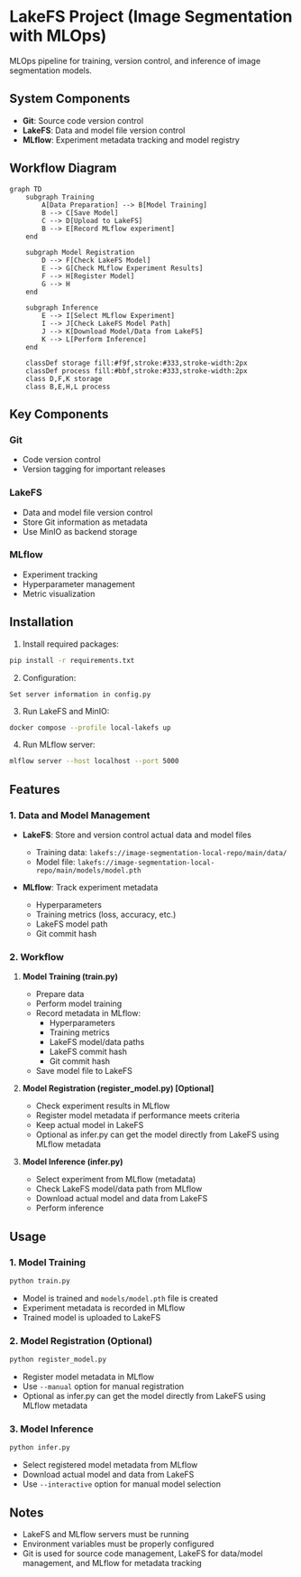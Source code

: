 # LakeFS Project (Image Segmentation with MLOps)

MLOps pipeline for training, version control, and inference of image segmentation models.

## System Components

- **Git**: Source code version control
- **LakeFS**: Data and model file version control
- **MLflow**: Experiment metadata tracking and model registry

## Workflow Diagram

```mermaid
graph TD
    subgraph Training
        A[Data Preparation] --> B[Model Training]
        B --> C[Save Model]
        C --> D[Upload to LakeFS]
        B --> E[Record MLflow experiment]
    end

    subgraph Model Registration
        D --> F[Check LakeFS Model]
        E --> G[Check MLflow Experiment Results]
        F --> H[Register Model]
        G --> H
    end

    subgraph Inference
        E --> I[Select MLflow Experiment]
        I --> J[Check LakeFS Model Path]
        J --> K[Download Model/Data from LakeFS]
        K --> L[Perform Inference]
    end

    classDef storage fill:#f9f,stroke:#333,stroke-width:2px
    classDef process fill:#bbf,stroke:#333,stroke-width:2px
    class D,F,K storage
    class B,E,H,L process
```

## Key Components

### Git
- Code version control
- Version tagging for important releases

### LakeFS
- Data and model file version control
- Store Git information as metadata
- Use MinIO as backend storage

### MLflow
- Experiment tracking
- Hyperparameter management
- Metric visualization

## Installation
1. Install required packages:
```bash
pip install -r requirements.txt
```

2. Configuration:
```
Set server information in config.py
```
3. Run LakeFS and MinIO:
```bash
docker compose --profile local-lakefs up
```

4. Run MLflow server:
```bash
mlflow server --host localhost --port 5000
```

## Features

### 1. Data and Model Management
- **LakeFS**: Store and version control actual data and model files
  - Training data: `lakefs://image-segmentation-local-repo/main/data/`
  - Model file: `lakefs://image-segmentation-local-repo/main/models/model.pth`

- **MLflow**: Track experiment metadata
  - Hyperparameters
  - Training metrics (loss, accuracy, etc.)
  - LakeFS model path
  - Git commit hash

### 2. Workflow

1. **Model Training (train.py)**
   - Prepare data
   - Perform model training
   - Record metadata in MLflow:
     - Hyperparameters
     - Training metrics
     - LakeFS model/data paths
     - LakeFS commit hash
     - Git commit hash
   - Save model file to LakeFS

2. **Model Registration (register_model.py) [Optional]**
   - Check experiment results in MLflow
   - Register model metadata if performance meets criteria
   - Keep actual model in LakeFS
   - Optional as infer.py can get the model directly from LakeFS using MLflow metadata

3. **Model Inference (infer.py)**
   - Select experiment from MLflow (metadata)
   - Check LakeFS model/data path from MLflow
   - Download actual model and data from LakeFS
   - Perform inference

## Usage

### 1. Model Training
```bash
python train.py
```
- Model is trained and `models/model.pth` file is created
- Experiment metadata is recorded in MLflow
- Trained model is uploaded to LakeFS

### 2. Model Registration (Optional)
```bash
python register_model.py
```
- Register model metadata in MLflow
- Use `--manual` option for manual registration
- Optional as infer.py can get the model directly from LakeFS using MLflow metadata

### 3. Model Inference
```bash
python infer.py
```
- Select registered model metadata from MLflow
- Download actual model and data from LakeFS
- Use `--interactive` option for manual model selection

## Notes

- LakeFS and MLflow servers must be running
- Environment variables must be properly configured
- Git is used for source code management, LakeFS for data/model management, and MLflow for metadata tracking
